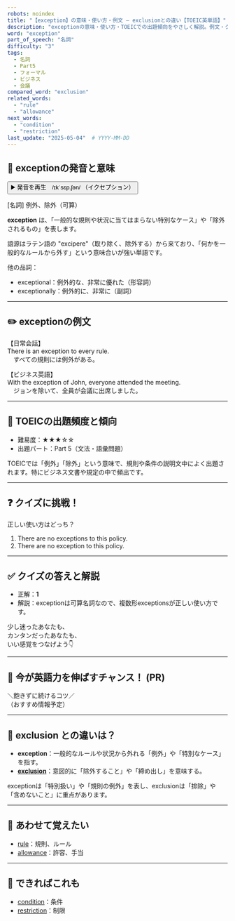 ```yaml
---
robots: noindex
title: "【exception】の意味・使い方・例文 ― exclusionとの違い【TOEIC英単語】"
description: "exceptionの意味・使い方・TOEICでの出題傾向をやさしく解説。例文・クイズ付きでexclusionとの違いもわかりやすく学べます。"
word: "exception"
part_of_speech: "名詞"
difficulty: "3"
tags:
  - 名詞
  - Part5
  - フォーマル
  - ビジネス
  - 会議
compared_word: "exclusion"
related_words:
  - "rule"
  - "allowance"
next_words:
  - "condition"
  - "restriction"
last_update: "2025-05-04"  # YYYY-MM-DD
---
```


## 🔰 exceptionの発音と意味

<button class="play-audio" onclick="playTTS('exception')">
  <span class="play-audio-main">
    ▶️ 発音を再生　/ɪkˈsɛp.ʃən/
  </span>
  <span class="play-audio-sub">
    （イクセプション）
  </span>
</button>

[名詞] 例外、除外（可算）

**exception** は、「一般的な規則や状況に当てはまらない特別なケース」や「除外されるもの」を表します。

語源はラテン語の "excipere"（取り除く、除外する）から来ており、「何かを一般的なルールから外す」という意味合いが強い単語です。

他の品詞：  
- exceptional：例外的な、非常に優れた（形容詞）
- exceptionally：例外的に、非常に（副詞）

---

## ✏️ exceptionの例文

【日常会話】  
There is an exception to every rule.  
　すべての規則には例外がある。

【ビジネス英語】  
With the exception of John, everyone attended the meeting.  
　ジョンを除いて、全員が会議に出席しました。

---

## 🎯 TOEICの出題頻度と傾向

- 難易度：★★★☆☆
- 出題パート：Part 5（文法・語彙問題）

TOEICでは「例外」「除外」という意味で、規則や条件の説明文中によく出題されます。特にビジネス文書や規定の中で頻出です。

---

## ❓ クイズに挑戦！

正しい使い方はどっち？

1. There are no exceptions to this policy.  
2. There are no exception to this policy.

---

## ✅ クイズの答えと解説

- 正解：**1**
- 解説：exceptionは可算名詞なので、複数形exceptionsが正しい使い方です。

少し迷ったあなたも、  
カンタンだったあなたも、  
いい感覚をつなげよう👇️

---

## 🚀 今が英語力を伸ばすチャンス！ (PR)

<div class="info-center">
＼飽きずに続けるコツ／<br>  
（おすすめ情報予定）
</div>

---

## 🤔  exclusion との違いは？

- **exception**：一般的なルールや状況から外れる「例外」や「特別なケース」を指す。
- **[exclusion](/exclusion)**：意図的に「除外すること」や「締め出し」を意味する。

exceptionは「特別扱い」や「規則の例外」を表し、exclusionは「排除」や「含めないこと」に重点があります。

---

## 🧩 あわせて覚えたい

- [rule](/rule)：規則、ルール
- [allowance](/allowance)：許容、手当

---

## 📖 できればこれも

- [condition](/condition)：条件
- [restriction](/restriction)：制限

<!-- cvid: aid21_bid27 -->
